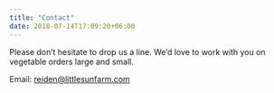 ```yaml
---
title: "Contact"
date: 2018-07-14T17:09:20+06:00
---
```

Please don’t hesitate to drop us a line. We’d love to work with you on vegetable orders large and small. 

Email: reiden@littlesunfarm.com

